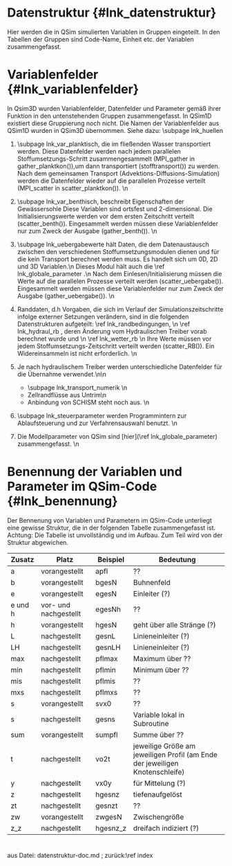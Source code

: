 Datenstruktur {#lnk_datenstruktur}
==============

Hier werden die in QSim simulierten Variablen in Gruppen eingeteilt.
In den Tabellen der Gruppen sind Code-Name, Einheit etc. der Variablen
zusammengefasst.

# Variablenfelder {#lnk_variablenfelder}

In Qsim3D wurden Variablenfelder, Datenfelder und Parameter gemäß ihrer Funktion 
in den untenstehenden Gruppen zusammengefasst.
In QSim1D existiert diese Gruppierung noch nicht. 
Die Namen der Variablenfelder aus QSim1D wurden in QSim3D übernommen. 
Siehe dazu: \subpage lnk_huellen


1. \subpage lnk_var_planktisch, die im fließenden Wasser transportiert werden. 
    Diese Datenfelder werden nach jedem parallelen Stoffumsetzungs-Schritt 
	zusammengesammelt (MPI_gather in gather_planktkon()),um dann transportiert 
	(stofftransport()) zu werden. 
    Nach dem gemeinsamen Transport (Advektions-Diffusions-Simulation)
    werden die Datenfelder wieder auf die parallelen Prozesse verteilt 
    (MPI_scatter in scatter_planktkon()). \n 

2. \subpage lnk_var_benthisch, beschreibt Eigenschaften der Gewässersohle
    Diese Variablen sind ortsfest und 2-dimensional. 
    Die Initialisierungswerte werden vor dem ersten Zeitschritt verteilt 
	(scatter_benth()).
    Eingesammelt werden müssen diese Variablenfelder nur zum Zweck der Ausgabe 
	(gather_benth()). \n

3. \subpage lnk_uebergabewerte hält Daten, die dem Datenaustausch zwischen den 
    verschiedenen Stoffumsetzungsmodulen dienen und für die kein Transport 
	berechnet werden muss. Es handelt sich um 0D, 2D und 3D Variablen.\n
    Dieses Modul hält auch die \ref lnk_globale_parameter .\n
    Nach dem Einlesen/Initialisierung müssen die Werte auf die parallelen 
	Prozesse verteilt werden (scatter_uebergabe()).
    Eingesammelt werden müssen diese Variablenfelder nur zum Zweck der Ausgabe 
	(gather_uebergabe()). \n

4. Randdaten, d.h Vorgaben, die sich im Verlauf der Simulationszeitschritte 
    infolge externer Setzungen verändern, sind in die folgenden Datenstrukturen 
	aufgeteilt:
    \ref lnk_randbedingungen, \n
    \ref lnk_hydraul_rb , deren Änderung vom Hydraulischen Treiber vorab berechnet 
	wurde und \n
    \ref lnk_wetter_rb \n
    Ihre Werte müssen vor jedem Stoffumsetzungs-Zeitschritt verteilt werden 
	(scatter_RB()). Ein Widereinsammeln ist nicht erforderlich. \n

5. Je nach hydraulischem Treiber werden unterschiedliche Datenfelder für die 
    Übernahme verwendet.\n\n
     - \subpage lnk_transport_numerik \n
     - Zellrandflüsse aus Untrim\n
     - Anbindung von SCHISM steht noch aus. \n

6. \subpage lnk_steuerparameter werden Programmintern zur Ablaufsteuerung und 
    zur Verfahrensauswahl benutzt. \n

7. Die Modellparameter von QSim sind [hier](\ref lnk_globale_parameter) 
    zusammengefasst. \n


# Benennung der Variablen und Parameter im QSim-Code {#lnk_benennung}

Der Bennenung von Variablen und Parametern im QSim-Code unterliegt eine 
gewisse Struktur, die in der folgenden Tabelle zusammengefasst ist.
Achtung: Die Tabelle ist unvollständig und im Aufbau. Zum Teil wird von der 
Struktur abgewichen.

| Zusatz  |  Platz        |  Beispiel |  Bedeutung |
|-------- |---------------|-----------|------------|
| a       | vorangestellt | apfl | ?? |
| b       | vorangestellt | bgesN     | Buhnenfeld |
| e       | vorangestellt | egesN     | Einleiter (?) |
| e und h | vor- und nachgestellt     | egesNh | ?? |
|  h      | vorangestellt | hgesN     | geht über alle Stränge (?) |
|  L      | nachgestellt  | gesnL     | Linieneinleiter (?) |
|  LH     | nachgestellt  | gesnLH    | Linieneinleiter (?) |
|  max    | nachgestellt  | pflmax    | Maximum über ?? |
|  min    | nachgestellt  | pflmin    | Minimum über ?? |
|  mis    | nachgestellt  | pflmis    | ?? |
|  mxs    | nachgestellt  | pflmxs    | ?? |
|  s      | vorangestellt | svx0      | ?? |
|  s      | nachgestellt  | gesns     | Variable lokal in Subroutine |
|  sum    | vorangestellt | sumpfl    | Summe über ?? |
|  t      | nachgestellt  | vo2t      | jeweilige Größe am jeweiligen Profil (am Ende der jeweiligen Knotenschleife) |
|  y      | nachgestellt  | vx0y      | für Mittelung (?) |
|  z      | nachgestellt  | hgesnz    | tiefenaufgelöst |
|  zt     | nachgestellt  | gesnzt    | ?? |
|  zw     | vorangestellt | zwgesN    | Zwischengröße |
|  z_z    | nachgestellt  | hgesnz_z  | dreifach indiziert (?)  |

#  
 
aus Datei: datenstruktur-doc.md ; zurück:\ref index
